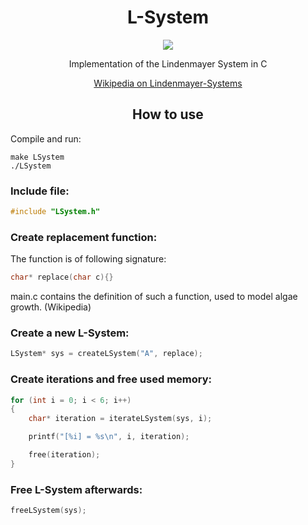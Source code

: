 <h1 align="center">L-System</h1>

<p align="center">
    <img src="https://img.shields.io/badge/-Language-blue?style=for-the-badge&logo=c" />
</p>

<p align="center">
Implementation of the Lindenmayer System in C
</p>
<p align="center">
<a href="https://en.wikipedia.org/wiki/L-system">Wikipedia on Lindenmayer-Systems</a>
</p>

<h2 align="center">How to use</h2>

Compile and run:
```
make LSystem
./LSystem
```

### Include file:
```c
#include "LSystem.h"
```
### Create replacement function:
The function is of following signature:
```c
char* replace(char c){}
```
main.c contains the definition of such a function, used to model algae growth. (Wikipedia)
### Create a new L-System:
```c
LSystem* sys = createLSystem("A", replace);
```
### Create iterations and free used memory:
```c
for (int i = 0; i < 6; i++)
{
    char* iteration = iterateLSystem(sys, i);

    printf("[%i] = %s\n", i, iteration);

    free(iteration);
}
```
### Free L-System afterwards:
```c
freeLSystem(sys);
```
